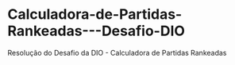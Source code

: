 # Calculadora-de-Partidas-Rankeadas---Desafio-DIO
Resolução do Desafio da DIO -  Calculadora de Partidas Rankeadas
